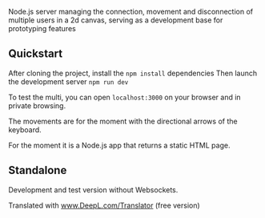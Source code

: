 Node.js server managing the connection, movement and disconnection of multiple users in a 2d canvas, serving as a development base for prototyping features 


## Quickstart

After cloning the project, install the `npm install` dependencies
Then launch the development server `npm run dev`


To test the multi, you can open `localhost:3000` on your browser and in private browsing. 

The movements are for the moment with the directional arrows of the keyboard. 

For the moment it is a Node.js app that returns a static HTML page. 

## Standalone 

Development and test version without Websockets.

Translated with www.DeepL.com/Translator (free version)